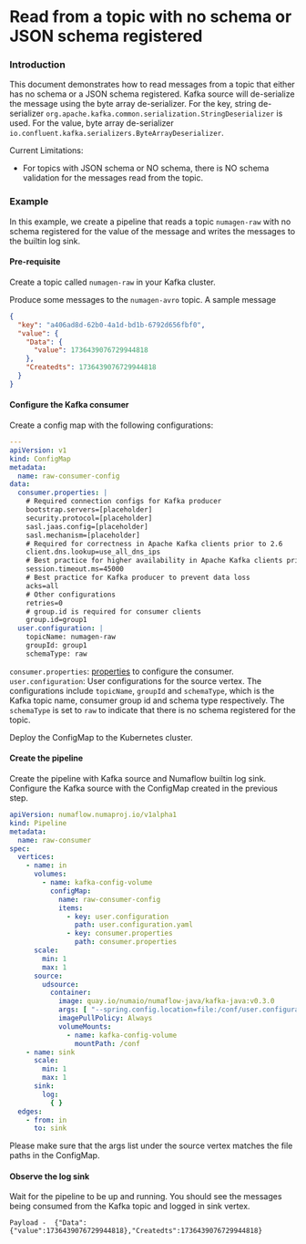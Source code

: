 # Read from a topic with no schema or JSON schema registered

### Introduction

This document demonstrates how to read messages from a topic that either has no schema or a JSON schema registered.
Kafka source will de-serialize the message using the byte array de-serializer. For the key, string de-serializer
`org.apache.kafka.common.serialization.StringDeserializer` is used. For the value, byte array de-serializer
`io.confluent.kafka.serializers.ByteArrayDeserializer`.

Current Limitations:

* For topics with JSON schema or NO schema, there is NO schema validation for the messages read from the topic.

### Example

In this example, we create a pipeline that reads a topic `numagen-raw` with no schema registered for the value of the
message and writes the messages to the builtin log sink.

#### Pre-requisite

Create a topic called `numagen-raw` in your Kafka cluster.

Produce some messages to the `numagen-avro` topic. A sample message

```json
{
  "key": "a406ad8d-62b0-4a1d-bd1b-6792d656fbf0",
  "value": {
    "Data": {
      "value": 1736439076729944818
    },
    "Createdts": 1736439076729944818
  }
}
```

#### Configure the Kafka consumer

Create a config map with the following configurations:

```yaml
---
apiVersion: v1
kind: ConfigMap
metadata:
  name: raw-consumer-config
data:
  consumer.properties: |
    # Required connection configs for Kafka producer
    bootstrap.servers=[placeholder]
    security.protocol=[placeholder]
    sasl.jaas.config=[placeholder]
    sasl.mechanism=[placeholder]
    # Required for correctness in Apache Kafka clients prior to 2.6
    client.dns.lookup=use_all_dns_ips
    # Best practice for higher availability in Apache Kafka clients prior to 3.0
    session.timeout.ms=45000
    # Best practice for Kafka producer to prevent data loss
    acks=all
    # Other configurations
    retries=0
    # group.id is required for consumer clients
    group.id=group1
  user.configuration: |
    topicName: numagen-raw
    groupId: group1
    schemaType: raw
```

`consumer.properties`: [properties](https://kafka.apache.org/documentation/#consumerconfigs) to configure the consumer.
`user.configuration`: User configurations for the source vertex. The configurations include `topicName`, `groupId` and
`schemaType`, which is the Kafka topic name, consumer group id and schema type respectively. The `schemaType` is set to
`raw` to indicate that there is no schema registered for the topic.

Deploy the ConfigMap to the Kubernetes cluster.

#### Create the pipeline

Create the pipeline with Kafka source and Numaflow builtin log sink. Configure the Kafka source with the ConfigMap
created in the previous step.

```yaml
apiVersion: numaflow.numaproj.io/v1alpha1
kind: Pipeline
metadata:
  name: raw-consumer
spec:
  vertices:
    - name: in
      volumes:
        - name: kafka-config-volume
          configMap:
            name: raw-consumer-config
            items:
              - key: user.configuration
                path: user.configuration.yaml
              - key: consumer.properties
                path: consumer.properties
      scale:
        min: 1
        max: 1
      source:
        udsource:
          container:
            image: quay.io/numaio/numaflow-java/kafka-java:v0.3.0
            args: [ "--spring.config.location=file:/conf/user.configuration.yaml", "--consumer.properties.path=/conf/consumer.properties" ]
            imagePullPolicy: Always
            volumeMounts:
              - name: kafka-config-volume
                mountPath: /conf
    - name: sink
      scale:
        min: 1
        max: 1
      sink:
        log:
          { }
  edges:
    - from: in
      to: sink
```

Please make sure that the args list under the source vertex matches the file paths in the ConfigMap.

#### Observe the log sink

Wait for the pipeline to be up and running. You should see the messages being consumed from the Kafka topic and logged
in sink vertex.

```
Payload -  {"Data":{"value":1736439076729944818},"Createdts":1736439076729944818}
```